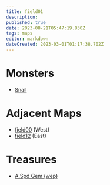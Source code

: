 ```yaml
---
title: field01
description: 
published: true
date: 2023-08-21T05:47:19.830Z
tags: maps
editor: markdown
dateCreated: 2023-03-01T01:17:38.702Z
---
```


# Monsters
 * [Snail](/monsters/snail)

# Adjacent Maps
 * [field00](/maps/field00) (West)
 * [field12](/maps/field12) (East)

# Treasures
 * [A.Spd Gem (wep)](/items/aspd-gem-wep)
